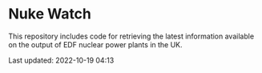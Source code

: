 # Nuke Watch

This repository includes code for retrieving the latest information available on the output of EDF nuclear power plants in the UK.

Last updated: 2022-10-19 04:13